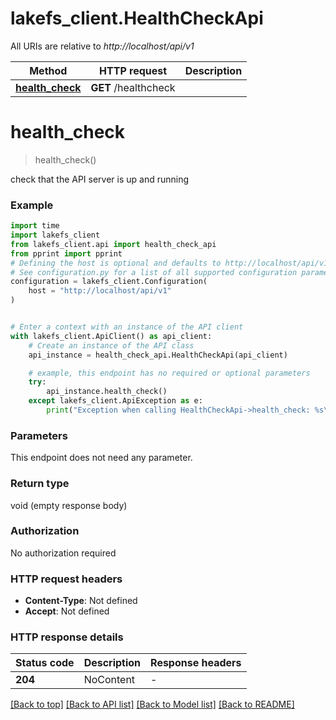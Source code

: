 # lakefs_client.HealthCheckApi

All URIs are relative to *http://localhost/api/v1*

Method | HTTP request | Description
------------- | ------------- | -------------
[**health_check**](HealthCheckApi.md#health_check) | **GET** /healthcheck | 


# **health_check**
> health_check()



check that the API server is up and running

### Example


```python
import time
import lakefs_client
from lakefs_client.api import health_check_api
from pprint import pprint
# Defining the host is optional and defaults to http://localhost/api/v1
# See configuration.py for a list of all supported configuration parameters.
configuration = lakefs_client.Configuration(
    host = "http://localhost/api/v1"
)


# Enter a context with an instance of the API client
with lakefs_client.ApiClient() as api_client:
    # Create an instance of the API class
    api_instance = health_check_api.HealthCheckApi(api_client)

    # example, this endpoint has no required or optional parameters
    try:
        api_instance.health_check()
    except lakefs_client.ApiException as e:
        print("Exception when calling HealthCheckApi->health_check: %s\n" % e)
```


### Parameters
This endpoint does not need any parameter.

### Return type

void (empty response body)

### Authorization

No authorization required

### HTTP request headers

 - **Content-Type**: Not defined
 - **Accept**: Not defined


### HTTP response details

| Status code | Description | Response headers |
|-------------|-------------|------------------|
**204** | NoContent |  -  |

[[Back to top]](#) [[Back to API list]](../README.md#documentation-for-api-endpoints) [[Back to Model list]](../README.md#documentation-for-models) [[Back to README]](../README.md)

